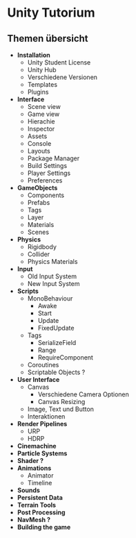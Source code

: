 # Unity Tutorium

## Themen übersicht

* **Installation**
    * Unity Student License
    * Unity Hub
    * Verschiedene Versionen
    * Templates
    * Plugins
* **Interface**
    * Scene view
    * Game view
    * Hierachie
    * Inspector
    * Assets
    * Console
    * Layouts
    * Package Manager
    * Build Settings
    * Player Settings
    * Preferences
* **GameObjects**
    * Components
    * Prefabs
    * Tags
    * Layer
    * Materials
    * Scenes
* **Physics**
    * Rigidbody
    * Collider
    * Physics Materials
* **Input**
    * Old Input System
    * New Input System
* **Scripts**
    * MonoBehaviour
        * Awake
        * Start
        * Update
        * FixedUpdate
    * Tags
        * SerializeField
        * Range
        * RequireComponent
    * Coroutines
    * Scriptable Objects ?
* **User Interface**
    * Canvas
        * Verschiedene Camera Optionen
        * Canvas Resizing
    * Image, Text und Button
    * Interaktionen
* **Render Pipelines**
    * URP
    * HDRP
* **Cinemachine**
* **Particle Systems**
* **Shader ?**
* **Animations**
    * Animator
    * Timeline
* **Sounds**
* **Persistent Data**
* **Terrain Tools**
* **Post Processing**
* **NavMesh ?**
* **Building the game**

